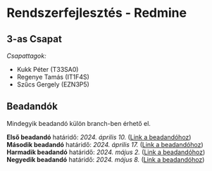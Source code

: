 # Rendszerfejlesztés - Redmine
## 3-as Csapat ##
*Csapattagok:*
- Kukk Péter (T33SA0)
- Regenye Tamás (IT1F4S)
- Szűcs Gergely (EZN3P5)  
  
## Beadandók ##  
Mindegyik beadandó külön branch-ben érhető el.  
  
**Első beadandó** határidő: *2024. április 10.* ([Link a beadandóhoz](https://github.com/KukkPeter/Redmine/tree/beadando1))  
**Második beadandó** határidő: *2024. április 17.* ([Link a beadandóhoz](https://github.com/KukkPeter/Redmine/tree/beadando2))  
**Harmadik beadandó** határidő: *2024. május 2.* ([Link a beadandóhoz](https://github.com/KukkPeter/Redmine/tree/beadando3))  
**Negyedik beadandó** határidő: *2024. május 8.* ([Link a beadandóhoz](https://github.com/KukkPeter/Redmine/tree/beadando4))
